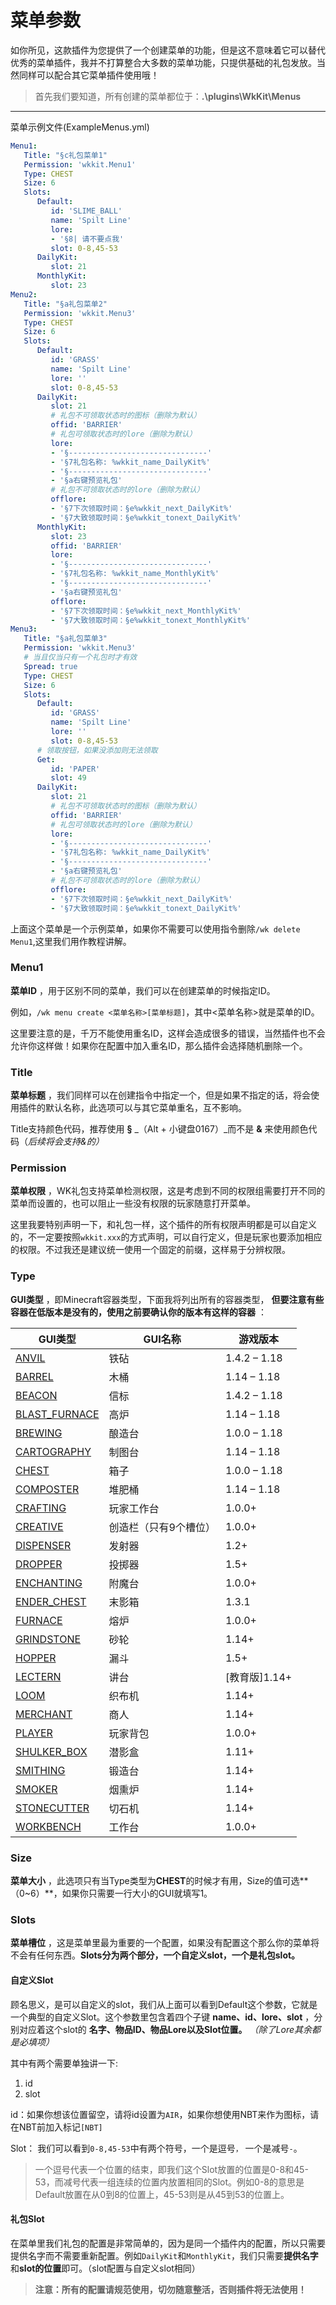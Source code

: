 # 菜单参数

如你所见，这款插件为您提供了一个创建菜单的功能，但是这不意味着它可以替代优秀的菜单插件，我并不打算整合大多数的菜单功能，只提供基础的礼包发放。当然同样可以配合其它菜单插件使用哦！

> 首先我们要知道，所有创建的菜单都位于：**.\plugins\WkKit\Menus**

---

菜单示例文件(ExampleMenus.yml)

```yaml
Menu1:
   Title: "§c礼包菜单1"
   Permission: 'wkkit.Menu1'
   Type: CHEST
   Size: 6
   Slots:
      Default: 
         id: 'SLIME_BALL'
         name: 'Spilt Line'
         lore: 
         - '§8| 请不要点我'
         slot: 0-8,45-53
      DailyKit:
         slot: 21
      MonthlyKit:
         slot: 23
Menu2:
   Title: "§a礼包菜单2"
   Permission: 'wkkit.Menu3'
   Type: CHEST
   Size: 6
   Slots:
      Default: 
         id: 'GRASS'
         name: 'Spilt Line'
         lore: ''
         slot: 0-8,45-53
      DailyKit:
         slot: 21
         # 礼包不可领取状态时的图标（删除为默认）
         offid: 'BARRIER'
         # 礼包可领取状态时的lore（删除为默认）
         lore:
         - '§-------------------------------'
         - '§7礼包名称: %wkkit_name_DailyKit%'
         - '§-------------------------------'
         - '§a右键预览礼包'
         # 礼包不可领取状态时的lore（删除为默认）
         offlore:
         - '§7下次领取时间：§e%wkkit_next_DailyKit%'
         - '§7大致领取时间：§e%wkkit_tonext_DailyKit%'
      MonthlyKit:
         slot: 23
         offid: 'BARRIER'   
         lore:
         - '§-------------------------------'
         - '§7礼包名称: %wkkit_name_MonthlyKit%'
         - '§-------------------------------'
         - '§a右键预览礼包'
         offlore:
         - '§7下次领取时间：§e%wkkit_next_MonthlyKit%'
         - '§7大致领取时间：§e%wkkit_tonext_MonthlyKit%'
Menu3:
   Title: "§a礼包菜单3"
   Permission: 'wkkit.Menu3'
   # 当且仅当只有一个礼包时才有效
   Spread: true
   Type: CHEST
   Size: 6
   Slots:
      Default: 
         id: 'GRASS'
         name: 'Spilt Line'
         lore: ''
         slot: 0-8,45-53
      # 领取按钮，如果没添加则无法领取
      Get:
         id: 'PAPER'
         slot: 49
      DailyKit:
         slot: 21
         # 礼包不可领取状态时的图标（删除为默认）
         offid: 'BARRIER'
         # 礼包可领取状态时的lore（删除为默认）
         lore:
         - '§-------------------------------'
         - '§7礼包名称: %wkkit_name_DailyKit%'
         - '§-------------------------------'
         - '§a右键预览礼包'
         # 礼包不可领取状态时的lore（删除为默认）
         offlore:
         - '§7下次领取时间：§e%wkkit_next_DailyKit%'
         - '§7大致领取时间：§e%wkkit_tonext_DailyKit%'
```

上面这个菜单是一个示例菜单，如果你不需要可以使用指令删除`/wk delete Menu1`,这里我们用作教程讲解。

### Menu1

**菜单ID** ，用于区别不同的菜单，我们可以在创建菜单的时候指定ID。

例如，`/wk menu create <菜单名称>[菜单标题]`，其中<菜单名称>就是菜单的ID。

这里要注意的是，千万不能使用重名ID，这样会造成很多的错误，当然插件也不会允许你这样做！如果你在配置中加入重名ID，那么插件会选择随机删除一个。

### Title

**菜单标题** ，我们同样可以在创建指令中指定一个，但是如果不指定的话，将会使用插件的默认名称，此选项可以与其它菜单重名，互不影响。

Title支持颜色代码，推荐使用 **§** _（Alt + 小键盘0167）_而不是 **&** 来使用颜色代码（*后续将会支持&的）*

### Permission

**菜单权限** ，WK礼包支持菜单检测权限，这是考虑到不同的权限组需要打开不同的菜单而设置的，也可以阻止一些没有权限的玩家随意打开菜单。

这里我要特别声明一下，和礼包一样，这个插件的所有权限声明都是可以自定义的，不一定要按照`wkkit.xxx`的方式声明，可以自行定义，但是玩家也要添加相应的权限。不过我还是建议统一使用一个固定的前缀，这样易于分辨权限。

### Type

**GUI类型** ，即Minecraft容器类型，下面我将列出所有的容器类型， **但要注意有些容器在低版本是没有的，使用之前要确认你的版本有这样的容器** ：


| GUI类型                                                                                                        | GUI名称               | 游戏版本      |
| ---------------------------------------------------------------------------------------------------------------- | ----------------------- | --------------- |
| [ANVIL](https://bukkit.windit.net/javadoc/org/bukkit/event/inventory/InventoryType.html#ANVIL)                 | 铁砧                  | 1.4.2 – 1.18 |
| [BARREL](https://bukkit.windit.net/javadoc/org/bukkit/event/inventory/InventoryType.html#BARREL)               | 木桶                  | 1.14 – 1.18  |
| [BEACON](https://bukkit.windit.net/javadoc/org/bukkit/event/inventory/InventoryType.html#BEACON)               | 信标                  | 1.4.2 – 1.18 |
| [BLAST_FURNACE](https://bukkit.windit.net/javadoc/org/bukkit/event/inventory/InventoryType.html#BLAST_FURNACE) | 高炉                  | 1.14 – 1.18  |
| [BREWING](https://bukkit.windit.net/javadoc/org/bukkit/event/inventory/InventoryType.html#BREWING)             | 酿造台                | 1.0.0 – 1.18 |
| [CARTOGRAPHY](https://bukkit.windit.net/javadoc/org/bukkit/event/inventory/InventoryType.html#CARTOGRAPHY)     | 制图台                | 1.14 – 1.18  |
| [CHEST](https://bukkit.windit.net/javadoc/org/bukkit/event/inventory/InventoryType.html#CHEST)                 | 箱子                  | 1.0.0 – 1.18 |
| [COMPOSTER](https://bukkit.windit.net/javadoc/org/bukkit/event/inventory/InventoryType.html#COMPOSTER)         | 堆肥桶                | 1.14 – 1.18  |
| [CRAFTING](https://bukkit.windit.net/javadoc/org/bukkit/event/inventory/InventoryType.html#CRAFTING)           | 玩家工作台            | 1.0.0+        |
| [CREATIVE](https://bukkit.windit.net/javadoc/org/bukkit/event/inventory/InventoryType.html#CREATIVE)           | 创造栏（只有9个槽位） | 1.0.0+        |
| [DISPENSER](https://bukkit.windit.net/javadoc/org/bukkit/event/inventory/InventoryType.html#DISPENSER)         | 发射器                | 1.2+          |
| [DROPPER](https://bukkit.windit.net/javadoc/org/bukkit/event/inventory/InventoryType.html#DROPPER)             | 投掷器                | 1.5+          |
| [ENCHANTING](https://bukkit.windit.net/javadoc/org/bukkit/event/inventory/InventoryType.html#ENCHANTING)       | 附魔台                | 1.0.0+        |
| [ENDER_CHEST](https://bukkit.windit.net/javadoc/org/bukkit/event/inventory/InventoryType.html#ENDER_CHEST)     | 末影箱                | 1.3.1         |
| [FURNACE](https://bukkit.windit.net/javadoc/org/bukkit/event/inventory/InventoryType.html#FURNACE)             | 熔炉                  | 1.0.0+        |
| [GRINDSTONE](https://bukkit.windit.net/javadoc/org/bukkit/event/inventory/InventoryType.html#GRINDSTONE)       | 砂轮                  | 1.14+         |
| [HOPPER](https://bukkit.windit.net/javadoc/org/bukkit/event/inventory/InventoryType.html#HOPPER)               | 漏斗                  | 1.5+          |
| [LECTERN](https://bukkit.windit.net/javadoc/org/bukkit/event/inventory/InventoryType.html#LECTERN)             | 讲台                  | [教育版]1.14+ |
| [LOOM](https://bukkit.windit.net/javadoc/org/bukkit/event/inventory/InventoryType.html#LOOM)                   | 织布机                | 1.14+         |
| [MERCHANT](https://bukkit.windit.net/javadoc/org/bukkit/event/inventory/InventoryType.html#MERCHANT)           | 商人                  | 1.14+         |
| [PLAYER](https://bukkit.windit.net/javadoc/org/bukkit/event/inventory/InventoryType.html#PLAYER)               | 玩家背包              | 1.0.0+        |
| [SHULKER_BOX](https://bukkit.windit.net/javadoc/org/bukkit/event/inventory/InventoryType.html#SHULKER_BOX)     | 潜影盒                | 1.11+         |
| [SMITHING](https://bukkit.windit.net/javadoc/org/bukkit/event/inventory/InventoryType.html#SMITHING)           | 锻造台                | 1.14+         |
| [SMOKER](https://bukkit.windit.net/javadoc/org/bukkit/event/inventory/InventoryType.html#SMOKER)               | 烟熏炉                | 1.14+         |
| [STONECUTTER](https://bukkit.windit.net/javadoc/org/bukkit/event/inventory/InventoryType.html#STONECUTTER)     | 切石机                | 1.14+         |
| [WORKBENCH](https://bukkit.windit.net/javadoc/org/bukkit/event/inventory/InventoryType.html#WORKBENCH)         | 工作台                | 1.0.0+        |

### Size

**菜单大小** ，此选项只有当Type类型为**CHEST**的时候才有用，Size的值可选**（0~6）**，如果你只需要一行大小的GUI就填写1。

### Slots

**菜单槽位** ，这是菜单里最为重要的一个配置，如果没有配置这个那么你的菜单将不会有任何东西。**Slots分为两个部分，一个自定义slot，一个是礼包slot。**

#### 自定义Slot

顾名思义，是可以自定义的slot，我们从上面可以看到Default这个参数，它就是一个典型的自定义Slot。这个参数里包含着四个子键 **name、id、lore、slot** ，分别对应着这个slot的 **名字、物品ID、物品Lore以及Slot位置。** *（除了Lore其余都是必填项）*

其中有两个需要单独讲一下:

1. id
2. slot

id：如果你想该位置留空，请将id设置为`AIR`，如果你想使用NBT来作为图标，请在NBT前加入标记`[NBT]`

Slot： 我们可以看到`0-8,45-53`中有两个符号，一个是逗号`，` 一个是减号`-`。

> 一个逗号代表一个位置的结束，即我们这个Slot放置的位置是0-8和45-53，而减号代表一组连续的位置内放置相同的Slot。例如0-8的意思是Default放置在从0到8的位置上，45-53则是从45到53的位置上。

#### **礼包Slot**

在菜单里我们礼包的配置是非常简单的，因为是同一个插件内的配置，所以只需要提供名字而不需要重新配置。例如`DailyKit`和`MonthlyKit`，我们只需要**提供名字**和**slot的位置**即可。（slot配置与自定义slot相同）

> **注意：所有的配置请规范使用，切勿随意整活，否则插件将无法使用！**
